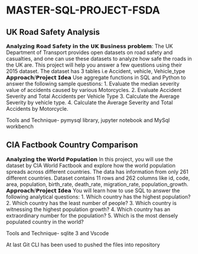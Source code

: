 # MASTER-SQL-PROJECT-FSDA


## UK Road Safety Analysis 
𝗔𝗻𝗮𝗹𝘆𝘇𝗶𝗻𝗴 𝗥𝗼𝗮𝗱 𝗦𝗮𝗳𝗲𝘁𝘆 𝗶𝗻 𝘁𝗵𝗲 𝗨𝗞 𝗕𝘂𝘀𝗶𝗻𝗲𝘀𝘀 𝗽𝗿𝗼𝗯𝗹𝗲𝗺: The UK Department of Transport provides open datasets on road safety and casualties, and one can use these datasets to analyze how safe the roads in the UK are. This project will help you answer a few questions using their 2015 dataset. The dataset has 3 tables i.e Accident, vehicle, Vehicle_type 𝗔𝗽𝗽𝗿𝗼𝗮𝗰𝗵/𝗣𝗿𝗼𝗷𝗲𝗰𝘁 𝗜𝗱𝗲𝗮 Use aggregate functions in SQL and Python to answer the following sample questions: 1. Evaluate the median severity value of accidents caused by various Motorcycles. 2. Evaluate Accident Severity and Total Accidents per Vehicle Type 3. Calculate the Average Severity by vehicle type. 4. Calculate the Average Severity and Total Accidents by Motorcycle.

Tools and Technique- pymysql library, jupyter notebook and MySql workbench


## CIA Factbook Country Comparison
𝗔𝗻𝗮𝗹𝘆𝘇𝗶𝗻𝗴 𝘁𝗵𝗲 𝗪𝗼𝗿𝗹𝗱 𝗣𝗼𝗽𝘂𝗹𝗮𝘁𝗶𝗼𝗻 In this project, you will use the dataset by CIA World Factbook and explore how the world population spreads across different countries. The data has information from only 261 different countries. Dataset contains 11 rows and 262 columns like id, code, area, population, birth_rate, death_rate, migration_rate, population_growth. 𝗔𝗽𝗽𝗿𝗼𝗮𝗰𝗵/𝗣𝗿𝗼𝗷𝗲𝗰𝘁 𝗜𝗱𝗲𝗮 You will learn how to use SQL to answer the following analytical questions: 1. Which country has the highest population? 2. Which country has the least number of people? 3. Which country is witnessing the highest population growth? 4. Which country has an extraordinary number for the population? 5. Which is the most densely populated country in the world?

Tools and Technique- sqlite 3 and Vscode

At last Git CLI has been used to pushed the files into repository
